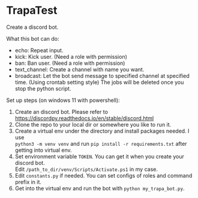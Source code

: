 # TrapaTest
Create a discord bot.

What this bot can do:
 - echo: Repeat input.
 - kick: Kick user. (Need a role with permission)
 - ban: Ban user. (Need a role with permission)
 - text_channel: Create a channel with name you want.
 - broadcast: Let the bot send message to specified channel at specified time. (Using crontab setting style) The jobs will be deleted once you stop the python script.

Set up steps (on windows 11 with powershell):
 1. Create an discord bot. Please refer to https://discordpy.readthedocs.io/en/stable/discord.html
 2. Clone the repo to your local dir or somewhere you like to run it.
 3. Create a virtual env under the directory and install packages needed. I use<br />
 `python3 -m venv venv` and run `pip install -r requirements.txt` after getting into virtual env.
 4. Set environment variable `TOKEN`. You can get it when you create your discord bot.<br />
 Edit `/path_to_dir/venv/Scripts/Activate.ps1` in my case.
 5. Edit `constants.py` if needed. You can set configs of roles and command prefix in it.
 6. Get into the virtual env and run the bot with `python my_trapa_bot.py`.
